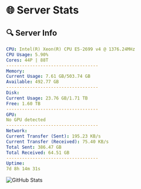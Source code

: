 # 🌐 Server Stats
## 🔍 Server Info
```yaml
CPU: Intel(R) Xeon(R) CPU E5-2699 v4 @ 1376.24MHz
CPU Usage: 5.90%
Cores: 44P | 88T
-----------------------------------
Memory:
Current Usage: 7.61 GB/503.74 GB
Available: 492.77 GB
-----------------------------------
Disk:
Current Usage: 23.76 GB/1.71 TB
Free: 1.60 TB
-----------------------------------
GPU:
No GPU detected
-----------------------------------
Network:
Current Transfer (Sent): 195.23 KB/s
Current Transfer (Received): 75.40 KB/s
Total Sent: 386.47 GB
Total Received: 64.51 GB
-----------------------------------
Uptime:
7d 8h 14m 31s
```
![GitHub Stats](https://img.shields.io/badge/Updated-2025-04-27_01:23:19-blue)